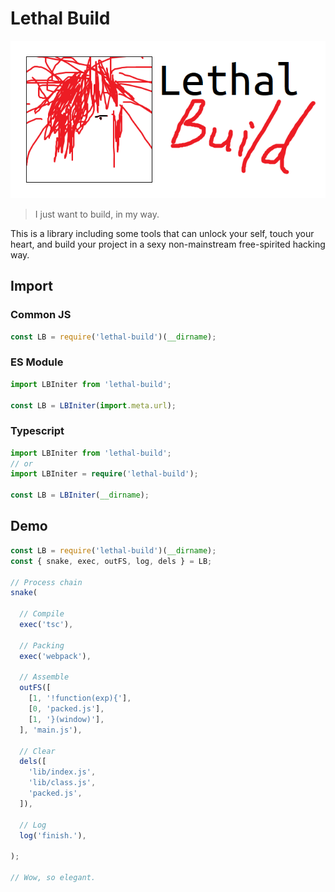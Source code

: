 # Lethal Build

![logo](lib/banner.png)

> I just want to build, in my way.

This is a library including some tools that can unlock your self, touch your heart, and build your project in a sexy non-mainstream free-spirited hacking way.

## Import

### Common JS

```js
const LB = require('lethal-build')(__dirname);
```

### ES Module

```js
import LBIniter from 'lethal-build';

const LB = LBIniter(import.meta.url);
```

### Typescript

```ts
import LBIniter from 'lethal-build';
// or
import LBIniter = require('lethal-build');

const LB = LBIniter(__dirname);
```

## Demo

```js
const LB = require('lethal-build')(__dirname);
const { snake, exec, outFS, log, dels } = LB;

// Process chain
snake(

  // Compile
  exec('tsc'),

  // Packing
  exec('webpack'),

  // Assemble
  outFS([
    [1, '!function(exp){'],
    [0, 'packed.js'],
    [1, '}(window)'],
  ], 'main.js'),

  // Clear
  dels([
    'lib/index.js',
    'lib/class.js',
    'packed.js',
  ]),

  // Log
  log('finish.'),

);

// Wow, so elegant.
```

